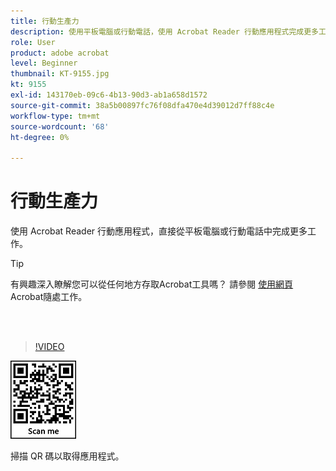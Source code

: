 ```yaml
---
title: 行動生產力
description: 使用平板電腦或行動電話，使用 Acrobat Reader 行動應用程式完成更多工作
role: User
product: adobe acrobat
level: Beginner
thumbnail: KT-9155.jpg
kt: 9155
exl-id: 143170eb-09c6-4b13-90d3-ab1a658d1572
source-git-commit: 38a5b00897fc76f08dfa470e4d39012d7ff88c4e
workflow-type: tm+mt
source-wordcount: '68'
ht-degree: 0%

---
```


# 行動生產力

使用 Acrobat Reader 行動應用程式，直接從平板電腦或行動電話中完成更多工作。

>[!TIP]
>
>有興趣深入瞭解您可以從任何地方存取Acrobat工具嗎？ 請參閱 [ 使用網頁 ](acrobatweb.md) Acrobat隨處工作。

<br> 

>[!VIDEO](https://video.tv.adobe.com/v/337972?hidetitle=true)

![QR 碼](../assets/Acrobatqrcode.jpg)

掃描 QR 碼以取得應用程式。
